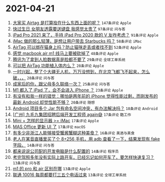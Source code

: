 # 2021-04-21

1. [大家买 Airtag 是打算拴在什么东西上面的呢？](https://www.v2ex.com/t/772070) `147条评论` `Apple`
1. [快过生日 女朋友透露要送键盘 我感觉太贵了](https://www.v2ex.com/t/772120) `97条评论` `问与答`
1. [iPad Pro 2021 来了，手持 iPad Pro 2020 款的 V 友咋考虑？](https://www.v2ex.com/t/772090) `91条评论` `Apple`
1. [iMac 做的那么轻薄，是想让用户带去 Starbucks 吗？](https://www.v2ex.com/t/772065) `58条评论` `iMac`
1. [AirTag 可以绑在猫身上吗？防止猫咪走丢或者找不到](https://www.v2ex.com/t/772152) `52条评论` `Apple`
1. [感觉 macbook air m1 线马上要被砍掉了](https://www.v2ex.com/t/772057) `48条评论` `Apple`
1. [腾讯为了拿到人脸数据真是脸都不要了](https://www.v2ex.com/t/772171) `29条评论` `全球工单系统`
1. [可以把 AirTag 功能植入体内么？](https://www.v2ex.com/t/772127) `28条评论` `Apple`
1. [一时兴起，整了个大疆无人机，万万没想到，在北京飞都飞不起来，怎么破，，，](https://www.v2ex.com/t/772089) `28条评论` `问与答`
1. [成家后的你，跟父母多久联络一次？](https://www.v2ex.com/t/772080) `25条评论` `问与答`
1. [M1 都入了 iPad 了，会不会进入 iPhone ？](https://www.v2ex.com/t/772223) `23条评论` `Apple`
1. [有没有和我一样的错觉：哪怕是两年前的 iPhone 觉得性能过剩，而刚发布的最新 Android 却觉性能不够？](https://www.v2ex.com/t/772242) `20条评论` `随想`
1. [Android 项目多个 Jar 包有命名空间冲突，有办法解决吗？](https://www.v2ex.com/t/772085) `18条评论` `Android`
1. [[广州] 九毛九集团招聘后端开发工程师 again😅](https://www.v2ex.com/t/772189) `17条评论` `酷工作`
1. [Mini + 怎样的显示器 >= iMac](https://www.v2ex.com/t/772176) `17条评论` `Apple`
1. [MAS Office 更新 UI 了](https://www.v2ex.com/t/772072) `17条评论` `macOS`
1. [有多少非浙江人能够接受蟹酱蟹糊这种美食？](https://www.v2ex.com/t/772174) `16条评论` `美酒与美食`
1. [老人在某音直播里买了个 8+256 手机，用 adb 查看了一下，结果发现有 fake 字段。](https://www.v2ex.com/t/772267) `14条评论` `问与答`
1. [都来说说公司配的开发电脑是什么配置的](https://www.v2ex.com/t/772239) `14条评论` `程序员`
1. [考完驾照多年没有实际上路开车，已经忘记如何开车了，要怎样快速复习？](https://www.v2ex.com/t/772187) `13条评论` `问与答`
1. [m1 的 pro 和 air 区别在哪](https://www.v2ex.com/t/772153) `13条评论` `Apple`
1. [联通 10016 每周都要打三五个电话过来](https://www.v2ex.com/t/772148) `13条评论` `全球工单系统`
